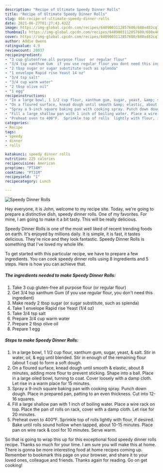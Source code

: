 ```yaml
---
description: "Recipe of Ultimate Speedy Dinner Rolls"
title: "Recipe of Ultimate Speedy Dinner Rolls"
slug: 464-recipe-of-ultimate-speedy-dinner-rolls
date: 2021-06-27T01:27:43.432Z
image: https://img-global.cpcdn.com/recipes/6409003112857600/680x482cq70/speedy-dinner-rolls-recipe-main-photo.jpg
thumbnail: https://img-global.cpcdn.com/recipes/6409003112857600/680x482cq70/speedy-dinner-rolls-recipe-main-photo.jpg
cover: https://img-global.cpcdn.com/recipes/6409003112857600/680x482cq70/speedy-dinner-rolls-recipe-main-photo.jpg
author: Addie Owens
ratingvalue: 4.9
reviewcount: 20037
recipeingredient:
- "3 cup glutenfree all purpose flour  or regular flour"
- "3/4 tsp xanthum Gum  if you use regular flour you dont need this ingredient"
- "2 tbsp sugar or sugar substitute such as splenda"
- "1 envelope Rapid rise Yeast 14 oz"
- "3/4 tsp salt"
- "3/4 cup warm water"
- "2 tbsp olive oil"
- "1 egg"
recipeinstructions:
- "In a large bowl, 1 1/2 cup flour, xanthum gum, sugar, yeast, &amp; salt.  Stir in water, oil, &amp; egg until blended. Stir in enough of the remaining flour  (about 1 cup) to form a soft dough."
- "On a floured surface, knead dough until smooth &amp; elastic, about 8 minutes, adding more flour to prevent sticking. Shape into a ball. Place in a large oiled bowl, turning to coat. Cover loosely with a damp cloth. Let rise in a warm place for 15 minutes."
- "Spray a 9-inch square baking pan with cooking spray. Punch down dough. Place in prepared pan, patting to an even thickness.  Cut into 12-16 squares."
- "Fill a large shallow pan with 1 inch of boiling water. Place a wire rack on top. Place the pan of rolls on rack, cover with a damp cloth.  Let rise for 20 minutes."
- "Preheat oven to 400°F.  Sprinkle top of rolls  lightly with flour, if desired.  Bake until rolls sound hollow when tapped, about 10-15 minutes. Place pan on wire rack &amp; cool for 10 minutes. Serve warm."
categories:
- Recipe
tags:
- speedy
- dinner
- rolls

katakunci: speedy dinner rolls 
nutrition: 225 calories
recipecuisine: American
preptime: "PT34M"
cooktime: "PT31M"
recipeyield: "1"
recipecategory: Lunch

---
```



![Speedy Dinner Rolls](https://img-global.cpcdn.com/recipes/6409003112857600/680x482cq70/speedy-dinner-rolls-recipe-main-photo.jpg)

Hey everyone, it is John, welcome to my recipe site. Today, we're going to prepare a distinctive dish, speedy dinner rolls. One of my favorites. For mine, I am going to make it a bit tasty. This will be really delicious.

Speedy Dinner Rolls is one of the most well liked of recent trending foods on earth. It's enjoyed by millions daily. It is simple, it is fast, it tastes delicious. They're nice and they look fantastic. Speedy Dinner Rolls is something that I've loved my whole life.




To get started with this particular recipe, we have to prepare a few ingredients. You can cook speedy dinner rolls using 8 ingredients and 5 steps. Here is how you can achieve that.

<!--inarticleads1-->

##### The ingredients needed to make Speedy Dinner Rolls:

1. Take 3 cup gluten-free all purpose flour  (or regular flour)
1. Get 3/4 tsp xanthum Gum  (if you use regular flour, you don&#39;t need this ingredient)
1. Make ready 2 tbsp sugar (or sugar substitute, such as splenda)
1. Take 1 envelope Rapid rise Yeast (1/4 oz)
1. Take 3/4 tsp salt
1. Prepare 3/4 cup warm water
1. Prepare 2 tbsp olive oil
1. Prepare 1 egg




<!--inarticleads2-->

##### Steps to make Speedy Dinner Rolls:

1. In a large bowl, 1 1/2 cup flour, xanthum gum, sugar, yeast, &amp; salt.  Stir in water, oil, &amp; egg until blended. Stir in enough of the remaining flour  (about 1 cup) to form a soft dough.
1. On a floured surface, knead dough until smooth &amp; elastic, about 8 minutes, adding more flour to prevent sticking. Shape into a ball. Place in a large oiled bowl, turning to coat. Cover loosely with a damp cloth. Let rise in a warm place for 15 minutes.
1. Spray a 9-inch square baking pan with cooking spray. Punch down dough. Place in prepared pan, patting to an even thickness.  Cut into 12-16 squares.
1. Fill a large shallow pan with 1 inch of boiling water. Place a wire rack on top. Place the pan of rolls on rack, cover with a damp cloth.  Let rise for 20 minutes.
1. Preheat oven to 400°F.  Sprinkle top of rolls  lightly with flour, if desired.  Bake until rolls sound hollow when tapped, about 10-15 minutes. Place pan on wire rack &amp; cool for 10 minutes. Serve warm.




So that is going to wrap this up for this exceptional food speedy dinner rolls recipe. Thanks so much for your time. I am sure you will make this at home. There is gonna be more interesting food at home recipes coming up. Remember to bookmark this page on your browser, and share it to your loved ones, colleague and friends. Thanks again for reading. Go on get cooking!
